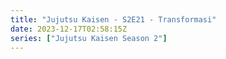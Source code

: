 ```yaml
---
title: "Jujutsu Kaisen - S2E21 - Transformasi"
date: 2023-12-17T02:58:15Z
series: ["Jujutsu Kaisen Season 2"]
---
```



<mux-player stream-type="on-demand"
  src="https://kp3d-my.sharepoint.com/personal/ryoo_kp3d_onmicrosoft_com/_layouts/15/download.aspx?share=EXYc9bLzCOhLoqIrGWp8TCQB4n48p2i0A8n2q6LwNv2sjQ" prefer-playback="mse" controls>
  </mux-player>
  
  
  <script src="https://cdn.jsdelivr.net/npm/@mux/mux-player"></script>
  
 <script type="application/ld+json">
 {
  "@context": "https://schema.org/",
  "@type": "VideoObject",
  "name": "Jujutsu Kaisen - S2E21 - Transformasi",
  "contentUrl": "https://stream.mux.com/UJzLgiJ01eY3FoVo5SbURzHIaj3U0062gQiwPLvd1WymQ.m3u8",
  "thumbnailUrl": "https://graph.org/file/fccbbe529105363755e15.jpg?width=314&fit_mode=preserve&time=25",
  "uploadDate": "2023-12-17T02:58:15Z",
}

</script>